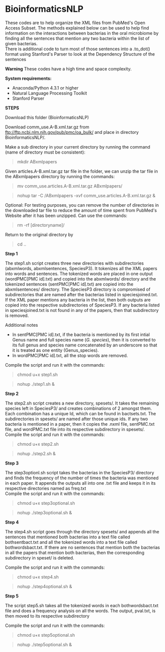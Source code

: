 # BioinformaticsNLP
These codes are to help organize the XML files from PubMed's Open Access Subset.  The methods explained below can be used to help find information on the interactions between bacterias in the oral microbiome by finding all the sentences that mention any two bacteria within the list of given bacterias.  
There is additional code to turn most of those sentences into a .to_dot() format using Stanford's Parser to look at the Dependency Structure of the sentences

**Warning**
These codes have a high time and space complexity. 


**System requirements:**

- Anaconda/Python 4.3.1 or higher
- Natural Language Processing Toolkit 
- Stanford Parser


**STEPS**

Download this folder (BioinformaticsNLP)

Download comm_use.A-B.xml.tar.gz from ftp://ftp.ncbi.nlm.nih.gov/pub/pmc/oa_bulk/ and place in directory BioinformaticsNLP/.

Make a sub directory in your current directory by running the command (name of directory must be consistent):

> mkdir ABxmlpapers


Given articles.A-B.xml.tar.gz tar file in the folder, we can unzip the tar file in the ABxmlpapers directory by running the commands:

> mv comm_use.articles.A-B.xml.tar.gz ABxmlpapers/

> nohup tar -C /ABxmlpapers -xvf comm_use.articles.A-B.xml.tar.gz &

Optional: For testing purposes, you can remove the number of directories in the downloaded tar file to reduce the amount of time spent from PubMed's Website after it has been unzipped. Can use the commands:

> rm -rf [directoryname]/ 

Return to the original directory by 

> cd ..

**Step 1**

The step1.sh script creates three new directories with subdirectories (abxmlwords, abxmlsentences, SpeciesP3).  It tokenizes all the XML papers into words and sentences.  The tokenized words are placed in one output (wordPMC[PMC id].txt) and copied into the abxmlwords/ directory and the tokenized sentences (sentPMC[PMC id].txt) are copied into the abxmlsentences/ directory.  The SpeciesP3 directory is compromised of subdirectories that are named after the bacterias listed in speciesjoined.txt. If the XML paper mentions any bacteria in the list, then both outputs are copied into the respective subdirectories of SpeciesP3.  If any bacteria listed in speciesjoined.txt is not found in any of the papers, then that subdirectory is removed.

Additional notes
- In sentPMC[PMC id].txt, if the bacteria is mentioned by its first intial Genus name and full species name (_G. species_), then it is converted to its full genus and species name concatenated by an underscore so that it is treated as one entity (Genus_species).
- In wordPMC[PMC id].txt, all the stop words are removed. 

Compile the script and run it with the commands:

> chmod u+x step1.sh

> nohup ./step1.sh &

**Step 2**

The step2.sh script creates a new directory, spesets/.  It takes the remaining species left in SpeciesP3/ and creates combinations of 2 amongst them. Each combination has a unique Id, which can be found in bactsets.txt.  The subdirectories in spesets/ are named after those unique ids.  If any two bacteria is mentioned in a paper, then it copies the .nxml file, sentPMC.txt file, and wordPMC.txt file into its respective subdirectory in spesets/.
Compile the script and run it with the commands:

> chmod u+x step2.sh

> nohup ./step2.sh &

**Step 3**

The step3optionl.sh script takes the bacterias in the SpeciesP3/ directory and finds the frequency of the number of times the bacteria was mentioned in each paper.  It appends the outputs all into one .txt file and keeps it in its respective directories named as freq.txt  
Compile the script and run it with the commands:

> chmod u+x step3optional.sh

> nohup ./step3optional.sh &

**Step 4**

The step4.sh script goes through the directory spesets/ and appends all the sentences that mentioned both bacterias into a text file called bothsentbact.txt and all the tokenized words into a text file called bothwordsbact.txt.  If there are no sentences that mention both the bacterias in all the papers that mention both bacterias, then the corresponding subdirectory in speset/ is deleted. 

Compile the script and run it with the commands:

> chmod u+x step4.sh

> nohup ./step4optional.sh &

**Step 5**

The script step5.sh takes all the tokenized words in each bothwordsbact.txt file and does a frequency analysis on all the words.  The output, pval.txt, is then moved to its respective subdirectory 

Compile the script and run it with the commands:

> chmod u+x step5optional.sh

> nohup ./step5optional.sh &




